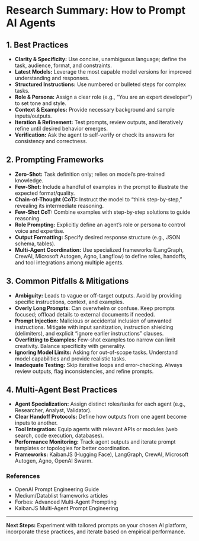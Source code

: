 # Research Summary: How to Prompt AI Agents

## 1. Best Practices
- **Clarity & Specificity:** Use concise, unambiguous language; define the task, audience, format, and constraints.
- **Latest Models:** Leverage the most capable model versions for improved understanding and responses.
- **Structured Instructions:** Use numbered or bulleted steps for complex tasks.
- **Role & Persona:** Assign a clear role (e.g., “You are an expert developer”) to set tone and style.
- **Context & Examples:** Provide necessary background and sample inputs/outputs.
- **Iteration & Refinement:** Test prompts, review outputs, and iteratively refine until desired behavior emerges.
- **Verification:** Ask the agent to self-verify or check its answers for consistency and correctness.

## 2. Prompting Frameworks
- **Zero-Shot:** Task definition only; relies on model’s pre-trained knowledge.
- **Few-Shot:** Include a handful of examples in the prompt to illustrate the expected format/quality.
- **Chain-of-Thought (CoT):** Instruct the model to “think step-by-step,” revealing its intermediate reasoning.
- **Few-Shot CoT:** Combine examples with step-by-step solutions to guide reasoning.
- **Role Prompting:** Explicitly define an agent’s role or persona to control voice and expertise.
- **Output Formatting:** Specify desired response structure (e.g., JSON schema, tables).
- **Multi-Agent Coordination:** Use specialized frameworks (LangGraph, CrewAI, Microsoft Autogen, Agno, Langflow) to define roles, handoffs, and tool integrations among multiple agents.

## 3. Common Pitfalls & Mitigations
- **Ambiguity:** Leads to vague or off-target outputs. Avoid by providing specific instructions, context, and examples.
- **Overly Long Prompts:** Can overwhelm or confuse. Keep prompts focused; offload details to external documents if needed.
- **Prompt Injection:** Malicious or accidental inclusion of unwanted instructions. Mitigate with input sanitization, instruction shielding (delimiters), and explicit “ignore earlier instructions” clauses.
- **Overfitting to Examples:** Few-shot examples too narrow can limit creativity. Balance specificity with generality.
- **Ignoring Model Limits:** Asking for out-of-scope tasks. Understand model capabilities and provide realistic tasks.
- **Inadequate Testing:** Skip iterative loops and error-checking. Always review outputs, flag inconsistencies, and refine prompts.

## 4. Multi-Agent Best Practices
- **Agent Specialization:** Assign distinct roles/tasks for each agent (e.g., Researcher, Analyst, Validator).
- **Clear Handoff Protocols:** Define how outputs from one agent become inputs to another.
- **Tool Integration:** Equip agents with relevant APIs or modules (web search, code execution, databases).
- **Performance Monitoring:** Track agent outputs and iterate prompt templates or topologies for better coordination.
- **Frameworks:** KaibanJS (Hugging Face), LangGraph, CrewAI, Microsoft Autogen, Agno, OpenAI Swarm.

### References
- OpenAI Prompt Engineering Guide
- Medium/Datablist frameworks articles
- Forbes: Advanced Multi-Agent Prompting
- KaibanJS Multi-Agent Prompt Engineering

---

**Next Steps:** Experiment with tailored prompts on your chosen AI platform, incorporate these practices, and iterate based on empirical performance.
